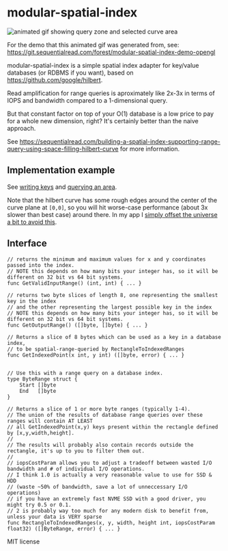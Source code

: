 # modular-spatial-index

![animated gif showing query zone and selected curve area](https://sequentialread.com/content/images/2021/06/hilbert.gif)

For the demo that this animated gif was generated from, see: https://git.sequentialread.com/forest/modular-spatial-index-demo-opengl


modular-spatial-index is a simple spatial index adapter for key/value databases (or RDBMS if you want), based on https://github.com/google/hilbert.

Read amplification for range queries is aproximately like 2x-3x in terms of IOPS and bandwidth compared to a 1-dimensional query.

But that constant factor on top of your O(1) database is a low price to pay for a whole new dimension, right? It's certainly better than the naive approach.

See https://sequentialread.com/building-a-spatial-index-supporting-range-query-using-space-filling-hilbert-curve
for more information.

## Implementation example 

See [writing keys](https://git.sequentialread.com/forest/graffiti-app/src/commit/49d90e3af461f2f07c45a6fda758f5bce55aac19/main.go#L485)
and [querying an area](https://git.sequentialread.com/forest/graffiti-app/src/commit/49d90e3af461f2f07c45a6fda758f5bce55aac19/main.go#L534).

Note that the hilbert curve has some rough edges around the center of the curve plane at `[0,0]`, so you will hit worse-case performance (about 3x slower than best case) around there. In my app I [simply offset the universe a bit to avoid this](https://git.sequentialread.com/forest/graffiti-app/src/commit/49d90e3af461f2f07c45a6fda758f5bce55aac19/main.go#L95).

## Interface 

```
// returns the minimum and maximum values for x and y coordinates passed into the index.
// NOTE this depends on how many bits your integer has, so it will be different on 32 bit vs 64 bit systems.
func GetValidInputRange() (int, int) { ... }

// returns two byte slices of length 8, one representing the smallest key in the index 
// and the other representing the largest possible key in the index
// NOTE this depends on how many bits your integer has, so it will be different on 32 bit vs 64 bit systems.
func GetOutputRange() ([]byte, []byte) { ... }

// Returns a slice of 8 bytes which can be used as a key in a database index,
// to be spatial-range-queried by RectangleToIndexedRanges
func GetIndexedPoint(x int, y int) ([]byte, error) { ... }


// Use this with a range query on a database index.
type ByteRange struct {
	Start []byte
	End   []byte
}

// Returns a slice of 1 or more byte ranges (typically 1-4).
// The union of the results of database range queries over these ranges will contain AT LEAST
// all GetIndexedPoint(x,y) keys present within the rectangle defined by [x,y,width,height].
//
// The results will probably also contain records outside the rectangle, it's up to you to filter them out.
//
// iopsCostParam allows you to adjust a tradeoff between wasted I/O bandwidth and # of individual I/O operations.
// I think 1.0 is actually a very reasonable value to use for SSD & HDD
// (waste ~50% of bandwidth, save a lot of unneccessary I/O operations)
// if you have an extremely fast NVME SSD with a good driver, you might try 0.5 or 0.1.
// 2 is probably way too much for any modern disk to benefit from, unless your data is VERY sparse
func RectangleToIndexedRanges(x, y, width, height int, iopsCostParam float32) ([]ByteRange, error) { ... }

```



MIT license 